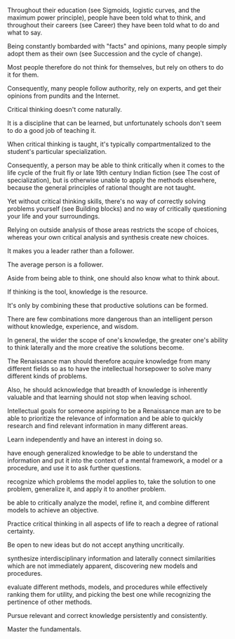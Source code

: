 Throughout their education (see Sigmoids, logistic curves, and the maximum power  principle),  people  have  been  told  what  to  think,  and  throughout  their careers  (see  Career)  they  have  been  told  what  to  do  and  what  to  say. 

 Being constantly  bombarded  with  "facts"  and  opinions,  many  people  simply  adopt them  as  their  own  (see  Succession  and  the  cycle  of  change). 

 Most  people therefore  do  not  think  for  themselves,  but  rely  on  others  to  do  it  for  them. 

Consequently,  many  people  follow  authority,  rely  on  experts,  and  get  their opinions from pundits and the Internet. 

Critical thinking doesn't come naturally. 

It is a discipline that can be learned, but  unfortunately  schools  don't  seem  to  do  a  good  job  of  teaching  it. 

 When critical  thinking  is  taught,  it's  typically  compartmentalized  to  the  student's particular specialization. 

Consequently, a person may be able to think critically when it comes to the life cycle of the fruit fly or late 19th century Indian fiction (see  The  cost  of  specialization),  but  is  otherwise  unable  to  apply  the  methods elsewhere, because the general principles of rational thought are not taught. 

Yet without  critical  thinking  skills,  there's  no  way  of  correctly  solving  problems yourself (see Building blocks) and no way of critically questioning your life and your surroundings. 

Relying on outside analysis of those areas restricts the scope of choices, whereas your own critical analysis and synthesis create new choices. 

It makes you a leader rather than a follower. 

The average person is a follower. 

Aside from being able to think, one should also know what to think about. 

If thinking is the tool, knowledge is the resource. 

It's only by combining these that productive solutions can be formed. 

There are few combinations more dangerous than  an  intelligent  person  without  knowledge,  experience,  and  wisdom. 

 In general, the wider the scope of one's knowledge, the greater one's ability to think laterally  and  the  more  creative  the  solutions  become. 

 The  Renaissance  man should therefore acquire knowledge from many different fields so as to have the intellectual  horsepower  to  solve  many  different  kinds  of  problems. 

 Also,  he should  acknowledge  that  breadth  of  knowledge  is  inherently  valuable  and  that learning should not stop when leaving school. 

Intellectual goals for someone aspiring to be a Renaissance man are to be  able  to  prioritize  the  relevance  of  information  and  be  able  to  quickly research  and  find  relevant  information  in  many  different  areas. 

 Learn independently and have an interest in doing so. 

have  enough  generalized  knowledge  to  be  able  to  understand  the information and put it into the context of a mental framework, a model or a procedure, and use it to ask further questions. 

recognize  which  problems  the  model  applies  to,  take  the  solution  to  one problem, generalize it, and apply it to another problem. 

be  able  to  critically  analyze  the  model,  refine  it,  and  combine  different models  to  achieve  an  objective. 

 Practice  critical  thinking  in  all  aspects  of life to reach a degree of rational certainty. 

Be open to new ideas but do not accept anything uncritically. 

synthesize  interdisciplinary  information  and  laterally  connect  similarities which  are  not  immediately  apparent,  discovering  new  models  and procedures. 

evaluate  different  methods,  models,  and  procedures  while  effectively ranking  them  for  utility,  and  picking  the  best  one  while  recognizing  the pertinence  of  other  methods. 

 Pursue  relevant  and  correct  knowledge persistently and consistently. 

Master the fundamentals.


